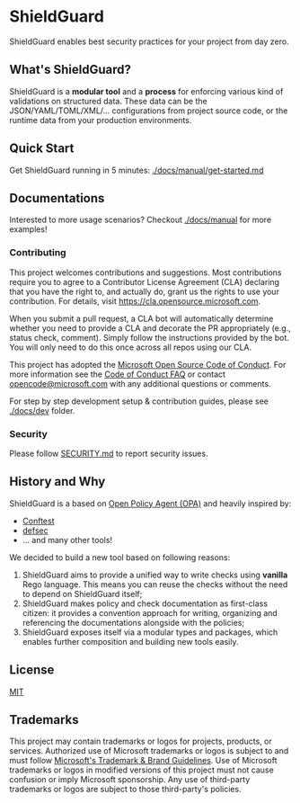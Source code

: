 # ShieldGuard

ShieldGuard enables best security practices for your project from day zero.

## What's ShieldGuard?

ShieldGuard is a **modular tool** and a **process** for enforcing various kind of validations on structured data. These data can be
the JSON/YAML/TOML/XML/... configurations from project source code, or the runtime data from your production environments.

## Quick Start

Get ShieldGuard running in 5 minutes: [./docs/manual/get-started.md](/docs/manual/get-started.md)

## Documentations

Interested to more usage scenarios? Checkout [./docs/manual](/docs/manual/) for more examples!

### Contributing

This project welcomes contributions and suggestions.  Most contributions require you to agree to a
Contributor License Agreement (CLA) declaring that you have the right to, and actually do, grant us
the rights to use your contribution. For details, visit https://cla.opensource.microsoft.com.

When you submit a pull request, a CLA bot will automatically determine whether you need to provide
a CLA and decorate the PR appropriately (e.g., status check, comment). Simply follow the instructions
provided by the bot. You will only need to do this once across all repos using our CLA.

This project has adopted the [Microsoft Open Source Code of Conduct](https://opensource.microsoft.com/codeofconduct/).
For more information see the [Code of Conduct FAQ](https://opensource.microsoft.com/codeofconduct/faq/) or
contact [opencode@microsoft.com](mailto:opencode@microsoft.com) with any additional questions or comments.

For step by step development setup & contribution guides, please see [./docs/dev](/docs/dev/) folder.

### Security

Please follow [SECURITY.md](/SECURITY.md) to report security issues.

## History and Why

ShieldGuard is a based on [Open Policy Agent (OPA)][opa] and heavily inspired by:

- [Conftest][conftest]
- [defsec][]
- ... and many other tools!

We decided to build a new tool based on following reasons:

1. ShieldGuard aims to provide a unified way to write checks using **vanilla** Rego language. This means you can reuse the checks
   without the need to depend on ShieldGuard itself;
2. ShieldGuard makes policy and check documentation as first-class citizen: it provides a convention approach for writing, organizing
   and referencing the documentations alongside with the policies;
3. ShieldGuard exposes itself via a modular types and packages, which enables further composition and building new tools easily.

[opa]: https://github.com/open-policy-agent/opa
[conftest]: https://www.conftest.dev/
[defsec]: https://github.com/aquasecurity/defsec

## License

[MIT](/LICENSE)

## Trademarks

This project may contain trademarks or logos for projects, products, or services. Authorized use of Microsoft 
trademarks or logos is subject to and must follow 
[Microsoft's Trademark & Brand Guidelines](https://www.microsoft.com/en-us/legal/intellectualproperty/trademarks/usage/general).
Use of Microsoft trademarks or logos in modified versions of this project must not cause confusion or imply Microsoft sponsorship.
Any use of third-party trademarks or logos are subject to those third-party's policies.
